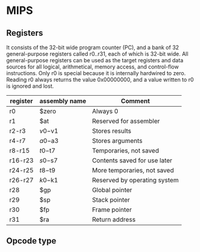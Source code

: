 # MIPS

## Registers

It consists of the 32-bit wide program counter (PC), and a bank of 32 general-purpose registers called r0..r31, each of which is 32-bit wide. All general-purpose registers can be used as the target registers and data sources for all logical, arithmetical, memory access, and control-flow instructions. Only r0 is special because it is internally hardwired to zero. Reading r0 always returns the value 0x00000000, and a value written to r0 is ignored and lost.

| register | assembly name | Comment                      |
| -------- | ------------- | ---------------------------- |
| r0       | $zero         | Always 0                     |
| r1       | $at           | Reserved for assembler       |
| r2-r3    | $v0-$v1       | Stores results               |
| r4-r7    | $a0-$a3       | Stores arguments             |
| r8-r15   | $t0-$t7       | Temporaries, not saved       |
| r16-r23  | $s0-$s7       | Contents saved for use later |
| r24-r25  | $t8-$t9       | More temporaries, not saved  |
| r26-r27  | $k0-$k1       | Reserved by operating system |
| r28      | $gp           | Global pointer               |
| r29      | $sp           | Stack pointer                |
| r30      | $fp           | Frame pointer                |
| r31      | $ra           | Return address               |

## Opcode type
